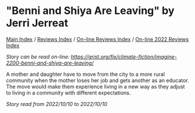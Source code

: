 # "Benni and Shiya Are Leaving" by Jerri Jerreat

[Main Index](../../../README.md) / [Reviews Index](../../README.md) / [On-line Reviews Index](../README.md) / [On-line 2022 Reviews Index](README.md)

*Story can be read on-line: <https://grist.org/fix/climate-fiction/imagine-2200-benni-and-shiya-are-leaving/>*

A mother and daughter have to move from the city to a more rural community when the mother loses her job and gets another as an educator. The move would make them experience living in a new way as they adjust to living in a community with different expectations.

*Story read from 2022/10/10 to 2022/10/10*
